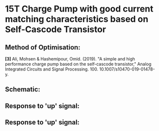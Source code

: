 <h1> 15T Charge Pump with good current matching characteristics based on Self-Cascode Transistor </h1>

<h2> Method of Optimisation: </h2>

<b> [3] </b> Ali, Mohsen & Hashemipour, Omid. (2019). "A simple and high performance charge pump based on the self-cascode transistor," Analog Integrated Circuits and Signal Processing. 100. 10.1007/s10470-019-01478-y. 

<h2> Schematic: </h2>

<h2> Response to 'up' signal: </h2>

<h2> Response to 'up' signal: </h2>
